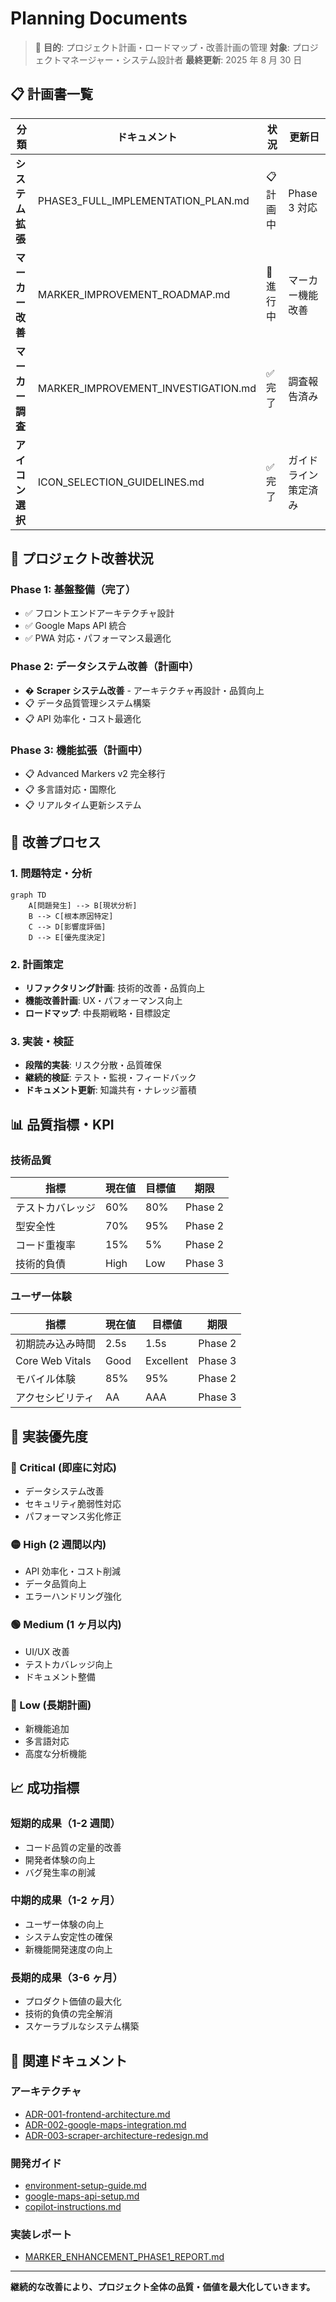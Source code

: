 # Planning Documents

> 🎯 **目的**: プロジェクト計画・ロードマップ・改善計画の管理
> **対象**: プロジェクトマネージャー・システム設計者
> **最終更新**: 2025 年 8 月 30 日

## 📋 計画書一覧

| 分類             | ドキュメント                        | 状況      | 更新日               |
| ---------------- | ----------------------------------- | --------- | -------------------- |
| **システム拡張** | PHASE3_FULL_IMPLEMENTATION_PLAN.md  | 📋 計画中 | Phase 3 対応         |
| **マーカー改善** | MARKER_IMPROVEMENT_ROADMAP.md       | 🔄 進行中 | マーカー機能改善     |
| **マーカー調査** | MARKER_IMPROVEMENT_INVESTIGATION.md | ✅ 完了   | 調査報告済み         |
| **アイコン選択** | ICON_SELECTION_GUIDELINES.md        | ✅ 完了   | ガイドライン策定済み |

## 🚀 プロジェクト改善状況

### Phase 1: 基盤整備（完了）

- ✅ フロントエンドアーキテクチャ設計
- ✅ Google Maps API 統合
- ✅ PWA 対応・パフォーマンス最適化

### Phase 2: データシステム改善（計画中）

- � **Scraper システム改善** - アーキテクチャ再設計・品質向上
- 📋 データ品質管理システム構築
- 📋 API 効率化・コスト最適化

### Phase 3: 機能拡張（計画中）

- 📋 Advanced Markers v2 完全移行
- 📋 多言語対応・国際化
- 📋 リアルタイム更新システム

## 🔧 改善プロセス

### 1. 問題特定・分析

```mermaid
graph TD
    A[問題発生] --> B[現状分析]
    B --> C[根本原因特定]
    C --> D[影響度評価]
    D --> E[優先度決定]
```

### 2. 計画策定

- **リファクタリング計画**: 技術的改善・品質向上
- **機能改善計画**: UX・パフォーマンス向上
- **ロードマップ**: 中長期戦略・目標設定

### 3. 実装・検証

- **段階的実装**: リスク分散・品質確保
- **継続的検証**: テスト・監視・フィードバック
- **ドキュメント更新**: 知識共有・ナレッジ蓄積

## 📊 品質指標・KPI

### 技術品質

| 指標             | 現在値 | 目標値 | 期限    |
| ---------------- | ------ | ------ | ------- |
| テストカバレッジ | 60%    | 80%    | Phase 2 |
| 型安全性         | 70%    | 95%    | Phase 2 |
| コード重複率     | 15%    | 5%     | Phase 2 |
| 技術的負債       | High   | Low    | Phase 3 |

### ユーザー体験

| 指標             | 現在値 | 目標値    | 期限    |
| ---------------- | ------ | --------- | ------- |
| 初期読み込み時間 | 2.5s   | 1.5s      | Phase 2 |
| Core Web Vitals  | Good   | Excellent | Phase 3 |
| モバイル体験     | 85%    | 95%       | Phase 2 |
| アクセシビリティ | AA     | AAA       | Phase 3 |

## 🚀 実装優先度

### 🔴 Critical (即座に対応)

- データシステム改善
- セキュリティ脆弱性対応
- パフォーマンス劣化修正

### 🟡 High (2 週間以内)

- API 効率化・コスト削減
- データ品質向上
- エラーハンドリング強化

### 🟢 Medium (1 ヶ月以内)

- UI/UX 改善
- テストカバレッジ向上
- ドキュメント整備

### 🔵 Low (長期計画)

- 新機能追加
- 多言語対応
- 高度な分析機能

## 📈 成功指標

### 短期的成果（1-2 週間）

- コード品質の定量的改善
- 開発者体験の向上
- バグ発生率の削減

### 中期的成果（1-2 ヶ月）

- ユーザー体験の向上
- システム安定性の確保
- 新機能開発速度の向上

### 長期的成果（3-6 ヶ月）

- プロダクト価値の最大化
- 技術的負債の完全解消
- スケーラブルなシステム構築

## 🔗 関連ドキュメント

### アーキテクチャ

- [ADR-001-frontend-architecture.md](../architecture/ADR-001-frontend-architecture.md)
- [ADR-002-google-maps-integration.md](../architecture/ADR-002-google-maps-integration.md)
- [ADR-003-scraper-architecture-redesign.md](../architecture/ADR-003-scraper-architecture-redesign.md)

### 開発ガイド

- [environment-setup-guide.md](../development/environment-setup-guide.md)
- [google-maps-api-setup.md](../development/google-maps-api-setup.md)
- [copilot-instructions.md](../development/copilot-instructions.md)

### 実装レポート

- [MARKER_ENHANCEMENT_PHASE1_REPORT.md](../reports/MARKER_ENHANCEMENT_PHASE1_REPORT.md)

---

**継続的な改善により、プロジェクト全体の品質・価値を最大化していきます。**
